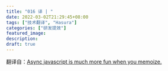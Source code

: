 ```yaml
---
title: "016 译 | "
date: 2022-03-02T21:29:45+08:00
tags: ["技术翻译", "Hasura"]
categories: ["研发提效"]
featured_image:
description:
draft: true
---
```


翻译自：[Async javascript is much more fun when you memoize.](https://bluepnume.medium.com/async-javascript-is-much-more-fun-when-you-spend-less-time-thinking-about-control-flow-8580ce9f73fc)
